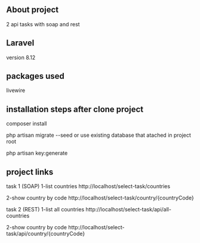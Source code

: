 ## About project

2 api tasks with soap and rest

## Laravel

version 8.12


## packages used

livewire

## installation steps after clone project

composer install

php artisan migrate --seed
or use existing database that atached in project root

php artisan key:generate

## project links
task 1 (SOAP)
1-list countries
http://localhost/select-task/countries

2-show country by code
http://localhost/select-task/country/{countryCode}


task 2 (REST)
1-list all countries
http://localhost/select-task/api/all-countries

2-show country by code
http://localhost/select-task/api/country/{countryCode}

